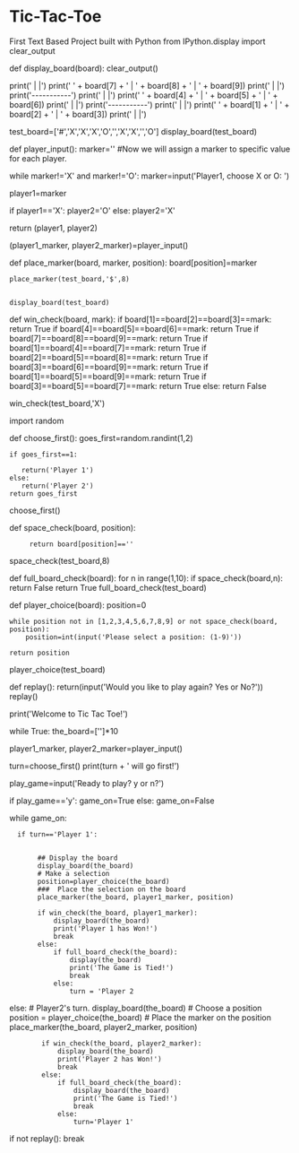 # Tic-Tac-Toe
First Text Based Project built with Python
from IPython.display import clear_output

def display_board(board):
    clear_output()
    
   print('   |   |')
   print(' ' + board[7] + ' | ' + board[8] + ' | ' + board[9])
   print('   |   |')
   print('-----------')
   print('   |   |')
   print(' ' + board[4] + ' | ' + board[5] + ' | ' + board[6])
   print('   |   |')
   print('-----------')
   print('   |   |')
   print(' ' + board[1] + ' | ' + board[2] + ' | ' + board[3])
   print('   |   |')
    
   test_board=['#','X','X','X','O','','X','X','','O']
   display_board(test_board)
    
def player_input():
   marker=''
   #Now we will assign a marker to specific value for each player.
    
  while marker!='X' and marker!='O':
      marker=input('Player1, choose X or O: ')
        
   player1=marker
    
   if player1=='X':
       player2='O'
   else:
       player2='X'
            
   return (player1, player2)
    
   (player1_marker, player2_marker)=player_input()
    
def place_marker(board, marker, position):
    board[position]=marker
    
    place_marker(test_board,'$',8)
    
    
    display_board(test_board)
    
def win_check(board, mark):
    if board[1]==board[2]==board[3]==mark:
        return True
    if board[4]==board[5]==board[6]==mark:
        return True
    if board[7]==board[8]==board[9]==mark:
        return True
    if board[1]==board[4]==board[7]==mark:
        return True
    if board[2]==board[5]==board[8]==mark:
        return True
    if board[3]==board[6]==board[9]==mark:
        return True
    if board[1]==board[5]==board[9]==mark:
        return True
    if board[3]==board[5]==board[7]==mark:
        return True
    else:
        return False
        
   win_check(test_board,'X')
     
   import random

def choose_first():
    goes_first=random.randint(1,2)
      
    if goes_first==1:
    
       return('Player 1')
    else:
       return('Player 2') 
    return goes_first
   choose_first()
      
def space_check(board, position):
    
         return board[position]==''
        
space_check(test_board,8)
      
def full_board_check(board):
    for n in range(1,10):
        if space_check(board,n):
            return False
    return True
full_board_check(test_board)   
      
def player_choice(board):
    position=0
   
    while position not in [1,2,3,4,5,6,7,8,9] or not space_check(board, position):
        position=int(input('Please select a position: (1-9)'))
        
    return position      
 player_choice(test_board)
       
def replay():
    return(input('Would you like to play again? Yes or No?'))
replay()          
        
print('Welcome to Tic Tac Toe!')

while True:
   the_board=['']*10
    
   player1_marker, player2_marker=player_input()
    
   turn=choose_first()
   print(turn + ' will go first!')
    
   play_game=input('Ready to play? y or n?')
        
   if play_game=='y':
       game_on=True
   else:
        game_on=False
        
   while game_on:
        
      if turn=='Player 1':
    
            
           ## Display the board
           display_board(the_board)
           # Make a selection
           position=player_choice(the_board)
           ###  Place the selection on the board
           place_marker(the_board, player1_marker, position)
            
           if win_check(the_board, player1_marker):
               display_board(the_board)
               print('Player 1 has Won!')
               break
           else:
               if full_board_check(the_board):
                   display(the_board)
                   print('The Game is Tied!')
                   break
               else:
                   turn = 'Player 2
                   
   else:
            # Player2's turn.
            display_board(the_board)
            # Choose a position
            position = player_choice(the_board)
            # Place the marker on the position
            place_marker(the_board, player2_marker, position)
            
            if win_check(the_board, player2_marker):
                display_board(the_board)
                print('Player 2 has Won!')
                break
            else:
                if full_board_check(the_board):
                    display_board(the_board)
                    print('The Game is Tied!')
                    break
                else:
                    turn='Player 1'
   if not replay():
       break
